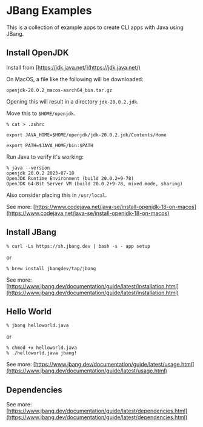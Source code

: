 # JBang Examples

This is a collection of example apps to create CLI apps with Java using JBang.

## Install OpenJDK

Install from [https://jdk.java.net/](https://jdk.java.net/)

On MacOS, a file like the following will be downloaded:

`openjdk-20.0.2_macos-aarch64_bin.tar.gz`

Opening this will result in a directory `jdk-20.0.2.jdk`.

Move this to `$HOME/openjdk`.

```
% cat > .zshrc

export JAVA_HOME=$HOME/openjdk/jdk-20.0.2.jdk/Contents/Home

export PATH=$JAVA_HOME/bin:$PATH
```

Run Java to verify it's working:

```
% java --version
openjdk 20.0.2 2023-07-18
OpenJDK Runtime Environment (build 20.0.2+9-78)
OpenJDK 64-Bit Server VM (build 20.0.2+9-78, mixed mode, sharing)
```

Also consider placing this in `/usr/local`.

See more: [https://www.codejava.net/java-se/install-openjdk-18-on-macos](https://www.codejava.net/java-se/install-openjdk-18-on-macos)

## Install JBang

`% curl -Ls https://sh.jbang.dev | bash -s - app setup`

or

`% brew install jbangdev/tap/jbang`

See more: [https://www.jbang.dev/documentation/guide/latest/installation.html](https://www.jbang.dev/documentation/guide/latest/installation.html)

## Hello World

`% jbang helloworld.java`

or

```
% chmod +x helloworld.java
% ./helloworld.java jbang!
```

See more: [https://www.jbang.dev/documentation/guide/latest/usage.html](https://www.jbang.dev/documentation/guide/latest/usage.html)

## Dependencies

See more: [https://www.jbang.dev/documentation/guide/latest/dependencies.html](https://www.jbang.dev/documentation/guide/latest/dependencies.html)